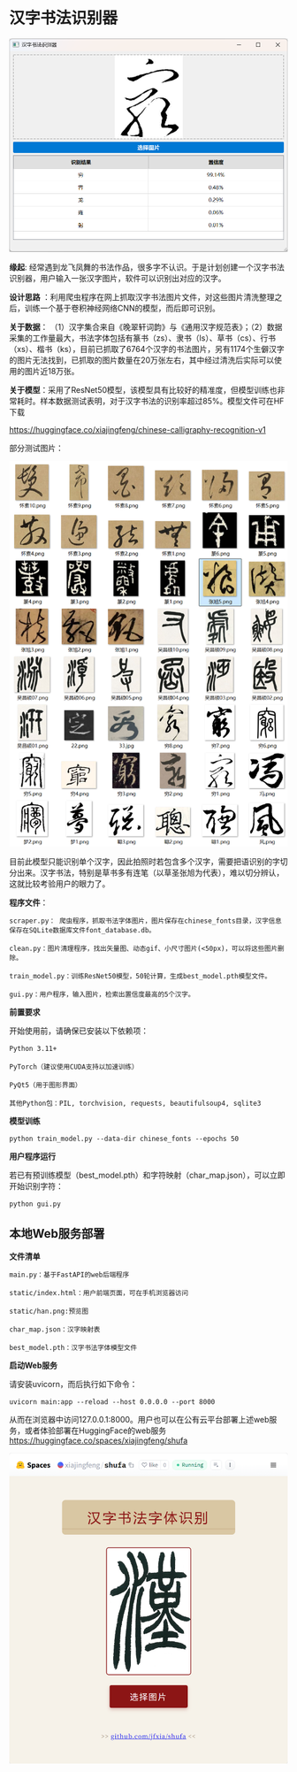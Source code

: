 # 汉字书法识别器

![screenshot](/assets/screenshot.png)

**缘起**: 经常遇到龙飞凤舞的书法作品，很多字不认识。于是计划创建一个汉字书法识别器，用户输入一张汉字图片，软件可以识别出对应的汉字。

**设计思路** ：利用爬虫程序在网上抓取汉字书法图片文件，对这些图片清洗整理之后，训练一个基于卷积神经网络CNN的模型，而后即可识别。

**关于数据**： （1）汉字集合来自《晚翠轩词韵》与《通用汉字规范表》；（2）数据采集的工作量最大，书法字体包括有篆书（zs）、隶书（ls）、草书（cs）、行书（xs）、楷书（ks），目前已抓取了6764个汉字的书法图片，另有1174个生僻汉字的图片无法找到，已抓取的图片数量在20万张左右，其中经过清洗后实际可以使用的图片近18万张。

**关于模型**：采用了ResNet50模型，该模型具有比较好的精准度，但模型训练也非常耗时。样本数据测试表明，对于汉字书法的识别率超过85%。模型文件可在HF下载 

https://huggingface.co/xiajingfeng/chinese-calligraphy-recognition-v1

部分测试图片：

![test](/assets/test.png)

目前此模型只能识别单个汉字，因此拍照时若包含多个汉字，需要把语识别的字切分出来。汉字书法，特别是草书多有连笔（以草圣张旭为代表），难以切分辨认，这就比较考验用户的眼力了。

**程序文件**：
```
scraper.py： 爬虫程序，抓取书法字体图片，图片保存在chinese_fonts目录，汉字信息保存在SQLite数据库文件font_database.db。

clean.py：图片清理程序，找出矢量图、动态gif、小尺寸图片(<50px)，可以将这些图片删除。

train_model.py：训练ResNet50模型，50轮计算，生成best_model.pth模型文件。

gui.py：用户程序，输入图片，检索出置信度最高的5个汉字。
```
**前置要求**

开始使用前，请确保已安装以下依赖项：

```
Python 3.11+

PyTorch（建议使用CUDA支持以加速训练）

PyQt5（用于图形界面）

其他Python包：PIL, torchvision, requests, beautifulsoup4, sqlite3
```

**模型训练**

```
python train_model.py --data-dir chinese_fonts --epochs 50
```

**用户程序运行**

若已有预训练模型（best_model.pth）和字符映射（char_map.json），可以立即开始识别字符：

```
python gui.py
```


## 本地Web服务部署

**文件清单**

```
main.py：基于FastAPI的web后端程序

static/index.html：用户前端页面，可在手机浏览器访问

static/han.png:预览图

char_map.json：汉字映射表

best_model.pth：汉字书法字体模型文件
```

**启动Web服务**

请安装uvicorn，而后执行如下命令：

```
uvicorn main:app --reload --host 0.0.0.0 --port 8000
```

从而在浏览器中访问127.0.0.1:8000。用户也可以在公有云平台部署上述web服务，或者体验部署在HuggingFace的web服务 https://huggingface.co/spaces/xiajingfeng/shufa

![screenshot](/assets/screenshot2.png)
